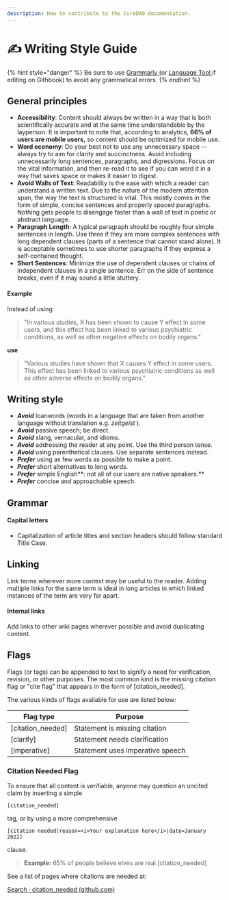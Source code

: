 ```yaml
---
description: How to contribute to the CureDAO documentation.
---
```


# ✍ Writing Style Guide

{% hint style="danger" %}
Be sure to use [Grammarly ](https://grammarly.com)(or [Language Tool ](https://languagetool.org)if editing on Githbook) to avoid any grammatical errors.
{% endhint %}

## General principles

* **Accessibility**: Content should always be written in a way that is both scientifically accurate and at the same time understandable by the layperson. It is important to note that, according to analytics, **66% of users are mobile users,** so content should be optimized for mobile use.
* **Word economy**: Do your best not to use any unnecessary space -- always try to aim for clarity and succinctness. Avoid including unnecessarily long sentences, paragraphs, and digressions. Focus on the vital information, and then re-read it to see if you can word it in a way that saves space or makes it easier to digest.
* **Avoid Walls of Text**: Readability is the ease with which a reader can understand a written text. Due to the nature of the modern attention span, the way the text is structured is vital. This mostly comes in the form of simple, concise sentences and properly spaced paragraphs. Nothing gets people to disengage faster than a wall of text in poetic or abstract language.
* **Paragraph Length**: A typical paragraph should be roughly four simple sentences in length. Use three if they are more complex sentences with long dependent clauses (parts of a sentence that cannot stand alone). It is acceptable sometimes to use shorter paragraphs if they express a self-contained thought.
* **Short Sentences**: Minimize the use of dependent clauses or chains of independent clauses in a single sentence. Err on the side of sentence breaks, even if it may sound a little stuttery.

#### Example

Instead of using

> "In various studies, X has been shown to cause Y effect in some users, and this effect has been linked to various psychiatric conditions, as well as other negative effects on bodily organs."

**use**

> "Various studies have shown that X causes Y effect in some users. This effect has been linked to various psychiatric conditions as well as other adverse effects on bodily organs."

## Writing style

* _**Avoid**_ loanwords (words in a language that are taken from another language without translation e.g. _zeitgeist_ ).
* _**Avoid**_ passive speech; be direct.
* _**Avoid**_ slang, vernacular, and idioms.
* _**Avoid**_ addressing the reader at any point. Use the third person tense.
* _**Avoid**_ using parenthetical clauses. Use separate sentences instead.
* _**Prefer**_ using as few words as possible to make a point.
* _**Prefer**_ short alternatives to long words.
* _**Prefer**_ simple English\*\*: not all of our users are native speakers.\*\*
* _**Prefer**_ concise and approachable speech.

## Grammar

#### Capital letters

* Capitalization of article titles and section headers should follow standard Title Case.

## Linking

Link terms wherever more context may be useful to the reader. Adding multiple links for the same term is ideal in long articles in which linked instances of the term are very far apart.

#### Internal links

Add links to other wiki pages wherever possible and avoid duplicating content.

## Flags

Flags (or tags) can be appended to text to signify a need for verification, revision, or other purposes. The most common kind is the missing citation flag or "cite flag" that appears in the form of \[citation\_needed].

The various kinds of flags available for use are listed below:

| **Flag type**       | **Purpose**                      |
| ------------------- | -------------------------------- |
| \[citation\_needed] | Statement is missing citation    |
| \[clarify]          | Statement needs clarification    |
| \[imperative]       | Statement uses imperative speech |

### Citation Needed Flag

To ensure that all content is verifiable, anyone may question an uncited claim by inserting a simple

`[citation_needed]`

tag, or by using a more comprehensive

`[citation needed|reason=<i>Your explanation here</i>|date=January 2022]`

clause.

> **Example:** 65% of people believe elves are real.\[citation\_needed]

See a list of pages where citations are needed at:

[Search · citation\_needed (github.com)](https://github.com/cure-dao/draft-whitepaper/search?q=citation\_needed)
